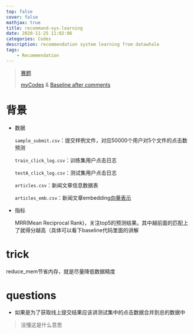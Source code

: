 ```yaml
---
top: false
cover: false
mathjax: true
title: recommand-sys-learning
date: 2020-11-25 11:02:06
categories: Codes
description: recommendation system learning from datawhale
tags:
	- Recommendation
---
```




> [赛题](https://tianchi.aliyun.com/competition/entrance/531842/information)
>
> [myCodes](https://nbviewer.jupyter.org/github/hexi519/team-learning-rs/blob/master/RecommandNews/Recommand-sys.ipynb) & [Baseline after comments](https://github.com/hexi519/team-learning-rs/blob/master/RecommandNews/Baseline.ipynb)

# 背景

* 数据

  `sample_submit.csv`：提交样例文件，对应50000个用户对5个文件的点击数预测

  `train_click_log.csv`：训练集用户点击日志

  `testA_click_log.csv`：测试集用户点击日志

  `articles.csv`：新闻文章信息数据表

  `articles_emb.csv`：新闻文章embedding<u>向量表示</u>

* 指标

  MRR(Mean Reciprocal Rank)，关注top5的预测结果。其中越前面的匹配上了就得分越高（具体可以看下baseline代码里面的讲解



# trick

reduce_mem节省内存，就是尽量降低数据精度



# questions

* 如果是为了获取线上提交结果应该讲测试集中的点击数据合并到总的数据中

> 没懂这是什么意思